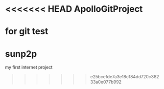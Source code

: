 <<<<<<< HEAD
ApolloGitProject
================

for git test
=======
# sunp2p
my first internet project
>>>>>>> e25bcefde7a3e18c184dd720c38233a0e077b992
